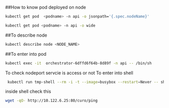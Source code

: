 ##How to know pod deployed on node
```sh
kubectl get pod  <podname> -n api -o jsonpath='{.spec.nodeName}'
```
```sh
kubectl get pod <podname> -n api -o wide
```
##To describe node
```sh
kubectl describe node <NODE_NAME>
```
##To enter into pod
```sh
kubectl exec -it  orchestrator-6dffd6f64b-8d89f -n api -- /bin/sh
```
To check nodeport servcie is access or not
To enter into shell
```sh
 kubectl run tmp-shell --rm -i -t --image=busybox --restart=Never -- sh
```

 inside shell check this 
 ```sh
wget -qO- http://10.122.6.25:80/curo/ping
```
<nodeport ip>

